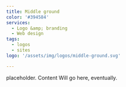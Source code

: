 ```yaml
---
title: Middle ground 
color: '#394584'
services: 
  - Logo &amp; branding
  - Web design
tags: 
  - logos
  - sites
logo: '/assets/img/logos/middle-ground.svg'

---
```


placeholder. Content Will go here, eventually.